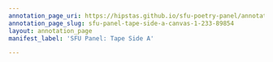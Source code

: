 ```yaml
---
annotation_page_uri: https://hipstas.github.io/sfu-poetry-panel/annotations/sfu-panel-tape-side-a-canvas-1-233-89854.json
annotation_page_slug: sfu-panel-tape-side-a-canvas-1-233-89854
layout: annotation_page
manifest_label: 'SFU Panel: Tape Side A'

---
```

